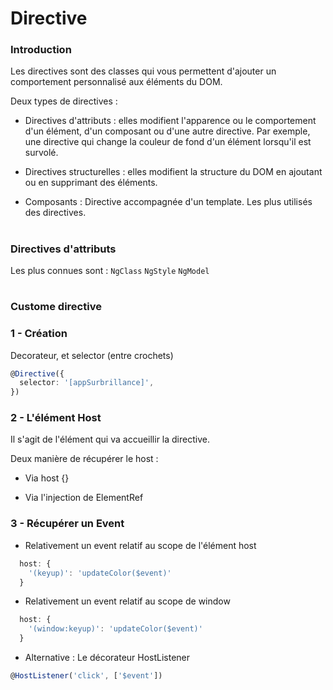 # Directive

### Introduction

Les directives sont des classes qui vous permettent d'ajouter un comportement personnalisé aux éléments du DOM.

Deux types de directives :

- Directives d'attributs : elles modifient l'apparence ou le comportement d'un élément, d'un composant ou d'une autre directive. Par exemple, une directive qui change la couleur de fond d'un élément lorsqu'il est survolé.

- Directives structurelles : elles modifient la structure du DOM en ajoutant ou en supprimant des éléments.

- Composants : Directive accompagnée d'un template. Les plus utilisés des directives.

#
### Directives d'attributs

Les plus connues sont : `NgClass` `NgStyle` `NgModel`

#
### Custome directive

### 1 - Création

Decorateur, et selector (entre crochets)
```typescript
@Directive({
  selector: '[appSurbrillance]',
})

```

### 2 - L'élément Host

Il s'agit de l'élément qui va accueillir la directive.

Deux manière de récupérer le host :

- Via host {}

- Via l'injection de ElementRef

### 3 - Récupérer un Event

- Relativement un event relatif au scope de l'élément host
```typescript
  host: {
    '(keyup)': 'updateColor($event)'
  }
```


- Relativement un event relatif au scope de window
```typescript
  host: {
    '(window:keyup)': 'updateColor($event)'
  }
```

- Alternative : Le décorateur HostListener

```typescript
@HostListener('click', ['$event'])
```
